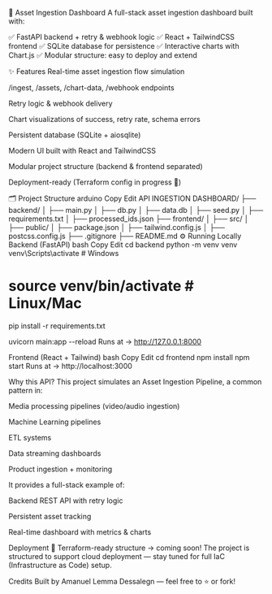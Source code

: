 🚀 Asset Ingestion Dashboard
A full-stack asset ingestion dashboard built with:

✅ FastAPI backend + retry & webhook logic
✅ React + TailwindCSS frontend
✅ SQLite database for persistence
✅ Interactive charts with Chart.js
✅ Modular structure: easy to deploy and extend

✨ Features
Real-time asset ingestion flow simulation

/ingest, /assets, /chart-data, /webhook endpoints

Retry logic & webhook delivery

Chart visualizations of success, retry rate, schema errors

Persistent database (SQLite + aiosqlite)

Modern UI built with React and TailwindCSS

Modular project structure (backend & frontend separated)

Deployment-ready (Terraform config in progress 🚀)

🗂️ Project Structure
arduino
Copy
Edit
API INGESTION DASHBOARD/
├── backend/
│   ├── main.py
│   ├── db.py
│   ├── data.db
│   ├── seed.py
│   ├── requirements.txt
│   ├── processed_ids.json
├── frontend/
│   ├── src/
│   ├── public/
│   ├── package.json
│   ├── tailwind.config.js
│   ├── postcss.config.js
├── .gitignore
├── README.md
⚙️ Running Locally
Backend (FastAPI)
bash
Copy
Edit
cd backend
python -m venv venv
venv\Scripts\activate    # Windows
# source venv/bin/activate  # Linux/Mac

pip install -r requirements.txt

uvicorn main:app --reload
Runs at → http://127.0.0.1:8000

Frontend (React + Tailwind)
bash
Copy
Edit
cd frontend
npm install
npm start
Runs at → http://localhost:3000

Why this API?
This project simulates an Asset Ingestion Pipeline, a common pattern in:

Media processing pipelines (video/audio ingestion)

Machine Learning pipelines

ETL systems

Data streaming dashboards

Product ingestion + monitoring

It provides a full-stack example of:

Backend REST API with retry logic

Persistent asset tracking

Real-time dashboard with metrics & charts

Deployment
🚀 Terraform-ready structure → coming soon!
The project is structured to support cloud deployment — stay tuned for full IaC (Infrastructure as Code) setup.

Credits
Built by Amanuel Lemma Dessalegn — feel free to ⭐️ or fork!
